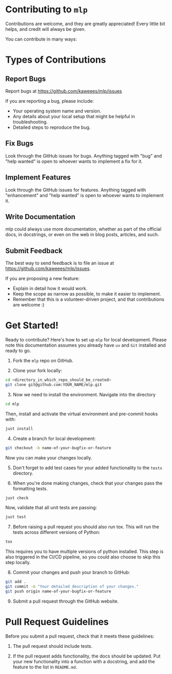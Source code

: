 # Contributing to `mlp`

Contributions are welcome, and they are greatly appreciated!
Every little bit helps, and credit will always be given.

You can contribute in many ways:

# Types of Contributions

## Report Bugs

Report bugs at https://github.com/kaweees/mlp/issues

If you are reporting a bug, please include:

-  Your operating system name and version.
-  Any details about your local setup that might be helpful in troubleshooting.
-  Detailed steps to reproduce the bug.

## Fix Bugs

Look through the GitHub issues for bugs.
Anything tagged with "bug" and "help wanted" is open to whoever wants to implement a fix for it.

## Implement Features

Look through the GitHub issues for features.
Anything tagged with "enhancement" and "help wanted" is open to whoever wants to implement it.

## Write Documentation

mlp could always use more documentation, whether as part of the official docs, in docstrings, or even on the web in blog posts, articles, and such.

## Submit Feedback

The best way to send feedback is to file an issue at https://github.com/kaweees/mlp/issues.

If you are proposing a new feature:

-  Explain in detail how it would work.
-  Keep the scope as narrow as possible, to make it easier to implement.
-  Remember that this is a volunteer-driven project, and that contributions
   are welcome :)

# Get Started!

Ready to contribute? Here's how to set up `mlp` for local development.
Please note this documentation assumes you already have `uv` and `Git` installed and ready to go.

1. Fork the `mlp` repo on GitHub.

2. Clone your fork locally:

```bash
cd <directory_in_which_repo_should_be_created>
git clone git@github.com:YOUR_NAME/mlp.git
```

3. Now we need to install the environment. Navigate into the directory

```bash
cd mlp
```

Then, install and activate the virtual environment and pre-commit hooks with:

```bash
just install
```

4. Create a branch for local development:

```bash
git checkout -b name-of-your-bugfix-or-feature
```

Now you can make your changes locally.

5. Don't forget to add test cases for your added functionality to the `tests` directory.

6. When you're done making changes, check that your changes pass the formatting tests.

```bash
just check
```

Now, validate that all unit tests are passing:

```bash
just test
```

7. Before raising a pull request you should also run tox.
   This will run the tests across different versions of Python:

```bash
tox
```

This requires you to have multiple versions of python installed.
This step is also triggered in the CI/CD pipeline, so you could also choose to skip this step locally.

8. Commit your changes and push your branch to GitHub:

```bash
git add .
git commit -m "Your detailed description of your changes."
git push origin name-of-your-bugfix-or-feature
```

9. Submit a pull request through the GitHub website.

# Pull Request Guidelines

Before you submit a pull request, check that it meets these guidelines:

1. The pull request should include tests.

2. If the pull request adds functionality, the docs should be updated.
   Put your new functionality into a function with a docstring, and add the feature to the list in `README.md`.
